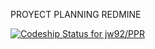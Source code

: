 PROYECT PLANNING REDMINE

[ ![Codeship Status for jw92/PPR](https://codeship.io/projects/761e81d0-4190-0132-7eb1-42a30f3bed3b/status)](https://codeship.io/projects/44193)